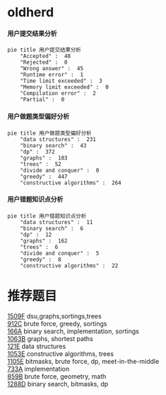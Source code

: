 # oldherd

<!-- tabs:start -->



#### **用户提交结果分析**

```mermaid
pie title 用户提交结果分析
    "Accepted" :  48
    "Rejected" :  0
    "Wrong answer" :  45
    "Runtime error" :  1
    "Time limit exceeded" :  3
    "Memory limit exceeded" :  0
    "Compilation error" :  2
    "Partial" :  0
```

#### **用户做题类型偏好分析**

```mermaid
pie title 用户做题类型偏好分析
    "data structures" :  231
    "binary search" :  43
    "dp" :  372
    "graphs" :  103
    "trees" :  52
    "divide and conquer" :  0
    "greedy" :  447
    "constructive algorithms" :  264
```
#### **用户错题知识点分析**

```mermaid
pie title 用户错题知识点分析
    "data structures" :  11
    "binary search" :  6
    "dp" :  12
    "graphs" :  162
    "trees" :  6
    "divide and conquer" :  5
    "greedy" :  8
    "constructive algorithms" :  22
```



<!-- tabs:end -->
# 推荐题目
[1509F](https://codeforces.com/contest/1509/problem/F)		dsu,graphs,sortings,trees		  
[912C](https://codeforces.com/contest/912/problem/C)		brute force,
                        greedy,
                        sortings		  
[166A](https://codeforces.com/contest/166/problem/A)		binary search,
                        implementation,
                        sortings		  
[1063B](https://codeforces.com/contest/1063/problem/B)		graphs,
                        shortest paths		  
[121E](https://codeforces.com/contest/121/problem/E)		data structures		  
[1053E](https://codeforces.com/contest/1053/problem/E)		constructive algorithms,
                        trees		  
[1105E](https://codeforces.com/contest/1105/problem/E)		bitmasks,
                        brute force,
                        dp,
                        meet-in-the-middle		  
[733A](https://codeforces.com/contest/733/problem/A)		implementation		  
[859B](https://codeforces.com/contest/859/problem/B)		brute force,
                        geometry,
                        math		  
[1288D](https://codeforces.com/contest/1288/problem/D)		binary search,
                        bitmasks,
                        dp		  
